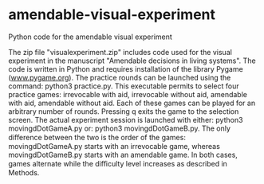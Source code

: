 # amendable-visual-experiment
Python code for the amendable visual experiment

The zip file "visualexperiment.zip" includes code used for the visual experiment in the manuscript "Amendable decisions in living systems". The code is written in Python and requires installation of the library Pygame (www.pygame.org). The practice rounds can be launched using the command: python3 practice.py. This executable permits to select four practice games: irrevocable with aid, irrevocable without aid, amendable with aid, amendable without aid. Each of these games can be played for an arbitrary number of rounds. Pressing q exits the game to the selection screen. The actual experiment session is launched with either: python3 movingdDotGameA.py or: python3 movingdDotGameB.py. The only diﬀerence between the two is the order of the games: movingdDotGameA.py starts with an irrevocable game, whereas movingdDotGameB.py starts with an amendable game. In both cases, games alternate while the diﬃculty level increases as described in Methods.
